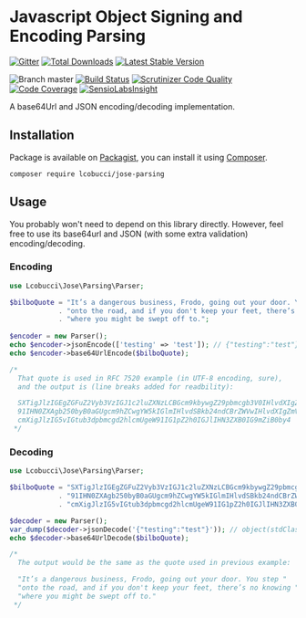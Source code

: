 # Javascript Object Signing and Encoding Parsing
[![Gitter](https://img.shields.io/badge/GITTER-JOIN%20CHAT%20%E2%86%92-brightgreen.svg?style=flat-square)](https://gitter.im/lcobucci/jose-parsing?utm_source=badge&utm_medium=badge&utm_campaign=pr-badge&utm_content=badge)
[![Total Downloads](https://img.shields.io/packagist/dt/lcobucci/jose-parsing.svg?style=flat-square)](https://packagist.org/packages/lcobucci/jose-parsing)
[![Latest Stable Version](https://img.shields.io/packagist/v/lcobucci/jose-parsing.svg?style=flat-square)](https://packagist.org/packages/lcobucci/jose-parsing)

![Branch master](https://img.shields.io/badge/branch-master-brightgreen.svg?style=flat-square)
[![Build Status](https://img.shields.io/travis/com/lcobucci/jose-parsing/master.svg?style=flat-square)](http://travis-ci.com/lcobucci/jose-parsing)
[![Scrutinizer Code Quality](https://img.shields.io/scrutinizer/g/lcobucci/jose-parsing/master.svg?style=flat-square)](https://scrutinizer-ci.com/g/lcobucci/jose-parsing/?branch=master)
[![Code Coverage](https://img.shields.io/scrutinizer/coverage/g/lcobucci/jose-parsing/master.svg?style=flat-square)](https://scrutinizer-ci.com/g/lcobucci/jose-parsing/?branch=master)
[![SensioLabsInsight](https://insight.sensiolabs.com/projects/ff4b3454-77ae-4882-8955-0c55c5ce5c68/mini.png)](https://insight.sensiolabs.com/projects/ff4b3454-77ae-4882-8955-0c55c5ce5c68)

A base64Url and JSON encoding/decoding implementation.

## Installation

Package is available on [Packagist](http://packagist.org/packages/lcobucci/jose-parsing),
you can install it using [Composer](http://getcomposer.org).

```shell
composer require lcobucci/jose-parsing
```

## Usage

You probably won't need to depend on this library directly.
However, feel free to use its base64url and JSON (with some extra validation) encoding/decoding.

### Encoding

```php
use Lcobucci\Jose\Parsing\Parser;

$bilboQuote = "It’s a dangerous business, Frodo, going out your door. You step "
            . "onto the road, and if you don't keep your feet, there’s no knowing "
            . "where you might be swept off to.";
            
$encoder = new Parser();
echo $encoder->jsonEncode(['testing' => 'test']); // {"testing":"test"}
echo $encoder->base64UrlEncode($bilboQuote);

/*
  That quote is used in RFC 7520 example (in UTF-8 encoding, sure),
  and the output is (line breaks added for readbility):

  SXTigJlzIGEgZGFuZ2Vyb3VzIGJ1c2luZXNzLCBGcm9kbywgZ29pbmcgb3V0IHlvdXIgZG9vci4gWW
  91IHN0ZXAgb250byB0aGUgcm9hZCwgYW5kIGlmIHlvdSBkb24ndCBrZWVwIHlvdXIgZmVldCwgdGhl
  cmXigJlzIG5vIGtub3dpbmcgd2hlcmUgeW91IG1pZ2h0IGJlIHN3ZXB0IG9mZiB0by4
 */ 
```

### Decoding

```php
use Lcobucci\Jose\Parsing\Parser;

$bilboQuote = "SXTigJlzIGEgZGFuZ2Vyb3VzIGJ1c2luZXNzLCBGcm9kbywgZ29pbmcgb3V0IHlvdXIgZG9vci4gWW"
            . "91IHN0ZXAgb250byB0aGUgcm9hZCwgYW5kIGlmIHlvdSBkb24ndCBrZWVwIHlvdXIgZmVldCwgdGhl"
            . "cmXigJlzIG5vIGtub3dpbmcgd2hlcmUgeW91IG1pZ2h0IGJlIHN3ZXB0IG9mZiB0by4";

$decoder = new Parser();
var_dump($decoder->jsonDecode('{"testing":"test"}')); // object(stdClass)#1 (1) { ["testing"] => string(4) "test" }
echo $decoder->base64UrlDecode($bilboQuote);

/*
  The output would be the same as the quote used in previous example:

  "It’s a dangerous business, Frodo, going out your door. You step " 
  "onto the road, and if you don't keep your feet, there’s no knowing " 
  "where you might be swept off to."
 */ 
```
